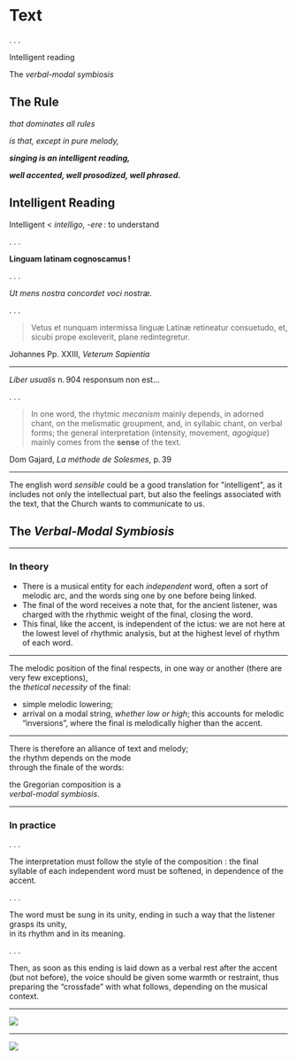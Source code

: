 # Text

. . .

Intelligent reading

The *verbal-modal symbiosis*

## The Rule

*that dominates all rules*

*is that, except in pure melody,*

***singing is an intelligent reading,***

***well accented, well prosodized, well phrased.***

## Intelligent Reading

Intelligent < *intelligo, -ere* : to understand

. . .

**Linguam latinam cognoscamus !**

. . .

*Ut mens nostra concordet voci nostræ.*

. . .

> Vetus et nunquam intermissa linguæ Latinæ
> retineatur consuetudo, et, sicubi prope exoleverit,
> plane redintegretur.

Johannes Pp. XXIII, *Veterum Sapientia*

------

*Liber usualis* n. 904 responsum non est…

. . .

> In one word, the rhytmic *mecanism* mainly depends,
> in adorned chant, on the melismatic groupment,
> and, in syllabic chant, on verbal forms;
> the general interpretation (intensity, movement, *agogique*)
> mainly comes from the **sense** of the text.

Dom Gajard, *La méthode de Solesmes*, p. 39

------

The english word *sensible* could be a good translation
for "intelligent", as it includes not only
the intellectual part, but also the feelings associated with
the text, that the Church wants to communicate to us.

## The *Verbal-Modal Symbiosis*

------

### In theory

- There is a musical entity for each *independent* word,
  often a sort of melodic arc, and the words sing one by
  one before being linked.
- The final of the word receives a note that, for the ancient
  listener, was charged with the rhythmic weight of the
  final, closing the word.
- This final, like the accent, is independent of the ictus:
  we are not here at the lowest level of rhythmic analysis,
  but at the highest level of rhythm of each word.

------

The melodic position of the final respects, in one way
or another (there are very few exceptions), \
the *thetical necessity* of the final:

- simple melodic lowering;
- arrival on a modal string, *whether low or high*; this
  accounts for melodic “inversions”, where the final is
  melodically higher than the accent.

------

There is therefore an alliance of text and melody; \
the rhythm depends on the mode \
through the finale of the words:

the Gregorian composition is a \
*verbal-modal symbiosis*.

------

### In practice

. . .

The interpretation must follow the style of the composition :
the final syllable of each independent word must be softened,
in dependence of the accent.

. . .

The word must be sung in its
unity, ending in such a way that the listener grasps its unity, \
in its rhythm and in its meaning.

. . .

Then, as soon as this ending
is laid down as a verbal rest after the accent (but not before),
the voice should be given some warmth or restraint, thus
preparing the “crossfade” with what follows, depending on
the musical context.

------

![](img/VerbalModal.avif)

------

![](img/DaPacem2.avif)
